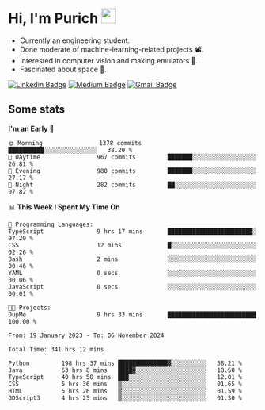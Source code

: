 <h1 align="left">Hi, I'm Purich
<img src="https://media.giphy.com/media/hvRJCLFzcasrR4ia7z/giphy.gif" width="30px"/></h1>

* Currently an engineering student.
* Done moderate of machine-learning-related projects :film_projector:.
* Interested in computer vision and making emulators :space_invader:.
* Fascinated about space :milky_way:.

[![Linkedin Badge](https://img.shields.io/badge/-Purich-blue?style=flat-square&logo=Linkedin&logoColor=white&link=https://www.linkedin.com/in/purich-siritip-16b3b3255/)](https://www.linkedin.com/in/purich-siritip-16b3b3255) [![Medium Badge](https://img.shields.io/badge/-@purich-gray?style=flat-square&labelColor=000000&logo=Medium&link=https://medium.com/@phuritsiritip)](https://medium.com/@phuritsiritip)
[![Gmail Badge](https://img.shields.io/badge/-mark.phurit@gmail.com-c14438?style=flat-square&logo=Gmail&logoColor=white&link=mailto:mark.phurit@gmail.com)](mailto:mark.phurit@gmail.com)

## Some stats

  
  <!--START_SECTION:waka-->
**I'm an Early 🐤** 

```text
🌞 Morning                1378 commits        ██████████░░░░░░░░░░░░░░░   38.20 % 
🌆 Daytime                967 commits         ███████░░░░░░░░░░░░░░░░░░   26.81 % 
🌃 Evening                980 commits         ███████░░░░░░░░░░░░░░░░░░   27.17 % 
🌙 Night                  282 commits         ██░░░░░░░░░░░░░░░░░░░░░░░   07.82 % 
```


📊 **This Week I Spent My Time On** 

```text
💬 Programming Languages: 
TypeScript               9 hrs 17 mins       ████████████████████████░   97.20 % 
CSS                      12 mins             █░░░░░░░░░░░░░░░░░░░░░░░░   02.26 % 
Bash                     2 mins              ░░░░░░░░░░░░░░░░░░░░░░░░░   00.46 % 
YAML                     0 secs              ░░░░░░░░░░░░░░░░░░░░░░░░░   00.06 % 
JavaScript               0 secs              ░░░░░░░░░░░░░░░░░░░░░░░░░   00.01 % 

🐱‍💻 Projects: 
DupMe                    9 hrs 33 mins       █████████████████████████   100.00 % 
```


<!--END_SECTION:waka-->

  <!--START_SECTION:waka-simple-->

```text
From: 19 January 2023 - To: 06 November 2024

Total Time: 341 hrs 12 mins

Python         198 hrs 37 mins ██████████████▓░░░░░░░░░░   58.21 %
Java           63 hrs 8 mins   ████▓░░░░░░░░░░░░░░░░░░░░   18.50 %
TypeScript     40 hrs 58 mins  ███░░░░░░░░░░░░░░░░░░░░░░   12.01 %
CSS            5 hrs 36 mins   ▒░░░░░░░░░░░░░░░░░░░░░░░░   01.65 %
HTML           5 hrs 26 mins   ▒░░░░░░░░░░░░░░░░░░░░░░░░   01.59 %
GDScript3      4 hrs 25 mins   ▒░░░░░░░░░░░░░░░░░░░░░░░░   01.30 %
```

<!--END_SECTION:waka-simple-->

  <!--![Anurag's GitHub stats](https://github-readme-stats.vercel.app/api?username=vikimark&show_icons=true&theme=gruvbox_light)-->
  
<!--
**vikimark/vikimark** is a ✨ _special_ ✨ repository because its `README.md` (this file) appears on your GitHub profile.

Here are some ideas to get you started:

- 🔭 I’m currently working on ...
- 🌱 I’m currently learning ...
- 👯 I’m looking to collaborate on ...
- 🤔 I’m looking for help with ...
- 💬 Ask me about ...
- 📫 How to reach me: ...
- 😄 Pronouns: ...
- ⚡ Fun fact: ...
-->
